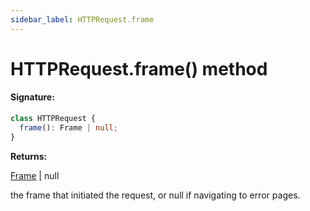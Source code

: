 ```yaml
---
sidebar_label: HTTPRequest.frame
---
```


# HTTPRequest.frame() method

#### Signature:

```typescript
class HTTPRequest {
  frame(): Frame | null;
}
```

**Returns:**

[Frame](./puppeteer.frame.md) \| null

the frame that initiated the request, or null if navigating to error pages.
